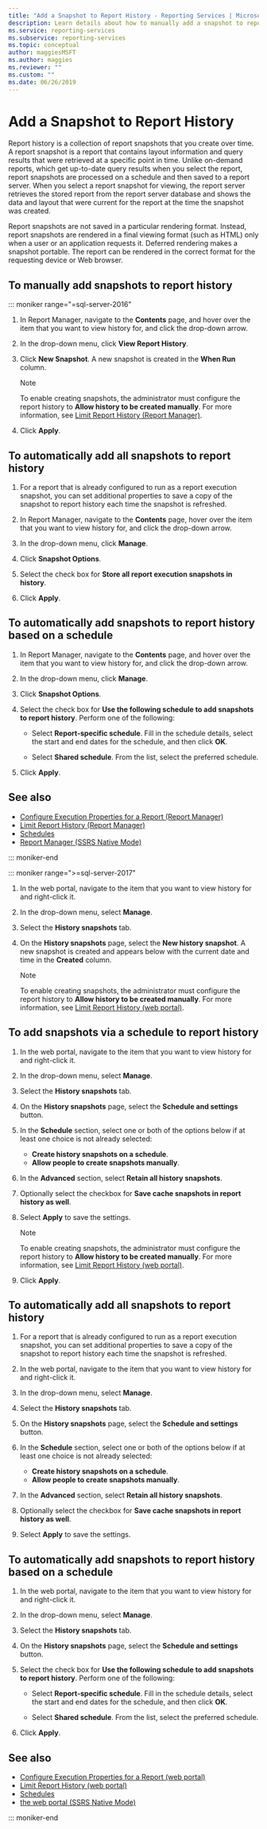 ```yaml
---
title: "Add a Snapshot to Report History - Reporting Services | Microsoft Docs"
description: Learn details about how to manually add a snapshot to report history in SQL Server Reporting Services (SSRS).
ms.service: reporting-services
ms.subservice: reporting-services
ms.topic: conceptual
author: maggiesMSFT 
ms.author: maggies
ms.reviewer: ""
ms.custom: ""
ms.date: 06/26/2019
---
```


# Add a Snapshot to Report History

Report history is a collection of report snapshots that you create over time. A report snapshot is a report that contains layout information and query results that were retrieved at a specific point in time. Unlike on-demand reports, which get up-to-date query results when you select the report, report snapshots are processed on a schedule and then saved to a report server. When you select a report snapshot for viewing, the report server retrieves the stored report from the report server database and shows the data and layout that were current for the report at the time the snapshot was created.  
  
Report snapshots are not saved in a particular rendering format. Instead, report snapshots are rendered in a final viewing format (such as HTML) only when a user or an application requests it. Deferred rendering makes a snapshot portable. The report can be rendered in the correct format for the requesting device or Web browser.  
  
## To manually add snapshots to report history
  
::: moniker range="=sql-server-2016"

1. In Report Manager, navigate to the **Contents** page, and hover over the item that you want to view history for, and click the drop-down arrow.
  
2. In the drop-down menu, click **View Report History**.  
  
3. Click **New Snapshot**. A new snapshot is created in the **When Run** column.  
    > [!NOTE]
    > To enable creating snapshots, the administrator must configure the report history to **Allow history to be created manually**. For more information, see [Limit Report History &#40;Report Manager&#41;](../reports/limit-report-history-report-manager.md).

4. Click **Apply**.
  
## To automatically add all snapshots to report history  
  
1. For a report that is already configured to run as a report execution snapshot, you can set additional properties to save a copy of the snapshot to report history each time the snapshot is refreshed.  
  
2. In Report Manager, navigate to the **Contents** page, hover over the item that you want to view history for, and click the drop-down arrow.  
  
3. In the drop-down menu, click **Manage**.  
  
4. Click **Snapshot Options**.  
  
5. Select the check box for **Store all report execution snapshots in history**.  
  
6. Click **Apply**.  
  
## To automatically add snapshots to report history based on a schedule  
  
1. In Report Manager, navigate to the **Contents** page, and hover over the item that you want to view history for, and click the drop-down arrow.  
  
2. In the drop-down menu, click **Manage**.  
  
3. Click **Snapshot Options**.  
  
4. Select the check box for **Use the following schedule to add snapshots to report history**. Perform one of the following:  
  
    - Select **Report-specific schedule**. Fill in the schedule details, select the start and end dates for the schedule, and then click **OK**.  

    - Select **Shared schedule**. From the list, select the preferred schedule.  

5. Click **Apply**.  
  
## See also

- [Configure Execution Properties for a Report  &#40;Report Manager&#41;](../../reporting-services/reports/configure-execution-properties-for-a-report-report-manager.md)
- [Limit Report History &#40;Report Manager&#41;](../../reporting-services/reports/limit-report-history-report-manager.md)
- [Schedules](../../reporting-services/subscriptions/schedules.md)   
- [Report Manager  &#40;SSRS Native Mode&#41;](../web-portal-ssrs-native-mode.md)

::: moniker-end

::: moniker range=">=sql-server-2017"

1. In the web portal, navigate to the item that you want to view history for and right-click it.  
  
2. In the drop-down menu, select **Manage**.  
  
3. Select the **History snapshots** tab.  
  
4. On the **History snapshots** page, select the **New history snapshot**. A new snapshot is created and appears below with the current date and time in the **Created** column.  
  
    > [!NOTE]
    > To enable creating snapshots, the administrator must configure the report history to **Allow history to be created manually**. For more information, see [Limit Report History (web portal)](../../reporting-services/reports/limit-report-history-report-manager.md).

## To add snapshots via a schedule to report history

1. In the web portal, navigate to the item that you want to view history for and right-click it.  
  
2. In the drop-down menu, select **Manage**.  
  
3. Select the **History snapshots** tab.  
  
4. On the **History snapshots** page, select the **Schedule and settings** button.  
  
5. In the **Schedule** section, select one or both of the options below if at least one choice is not already selected:
    - **Create history snapshots on a schedule**.  
    - **Allow people to create snapshots manually**.  
  
6. In the **Advanced** section, select **Retain all history snapshots**.  
  
7. Optionally select the checkbox for **Save cache snapshots in report history as well**.  
  
8.  Select **Apply** to save the settings.  

    > [!NOTE]  
    > To enable creating snapshots, the administrator must configure the report history to **Allow history to be created manually**. For more information, see [Limit Report History (web portal)](../../reporting-services/reports/limit-report-history-report-manager.md).

9.  Click **Apply**.

## To automatically add all snapshots to report history  
  
1. For a report that is already configured to run as a report execution snapshot, you can set additional properties to save a copy of the snapshot to report history each time the snapshot is refreshed.  
  
2. In the web portal, navigate to the item that you want to view history for and right-click it.  
  
3. In the drop-down menu, select **Manage**.  
  
4. Select the **History snapshots** tab.  
  
5. On the **History snapshots** page, select the **Schedule and settings** button.  
  
6. In the **Schedule** section, select one or both of the options below if at least one choice is not already selected:
    - **Create history snapshots on a schedule**.  
    - **Allow people to create snapshots manually**.  
  
7. In the **Advanced** section, select **Retain all history snapshots**.  
  
8. Optionally select the checkbox for **Save cache snapshots in report history as well**.  
  
9. Select **Apply** to save the settings.  
  
## To automatically add snapshots to report history based on a schedule  
  
1. In the web portal, navigate to the item that you want to view history for and right-click it.  
  
2. In the drop-down menu, select **Manage**.  
  
3. Select the **History snapshots** tab.  
  
4. On the **History snapshots** page, select the **Schedule and settings** button.  
  
5. Select the check box for **Use the following schedule to add snapshots to report history**. Perform one of the following:  
  
    - Select **Report-specific schedule**. Fill in the schedule details, select the start and end dates for the schedule, and then click **OK**.  

    - Select **Shared schedule**. From the list, select the preferred schedule.  

5. Click **Apply**.  
  
## See also

- [Configure Execution Properties for a Report (web portal)](../../reporting-services/reports/configure-execution-properties-for-a-report-report-manager.md)
- [Limit Report History (web portal)](../../reporting-services/reports/limit-report-history-report-manager.md)
- [Schedules](../../reporting-services/subscriptions/schedules.md)   
- [the web portal  &#40;SSRS Native Mode&#41;](../web-portal-ssrs-native-mode.md)

::: moniker-end